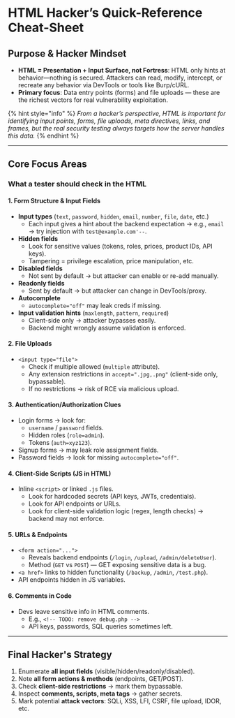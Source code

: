 # HTML Hacker’s Quick-Reference Cheat-Sheet

## Purpose & Hacker Mindset

* **HTML = Presentation + Input Surface, not Fortress**: HTML only hints at behavior—nothing is secured. Attackers can read, modify, intercept, or recreate any behavior via DevTools or tools like Burp/cURL.
* **Primary focus**: Data entry points (forms) and file uploads — these are the richest vectors for real vulnerability exploitation.

{% hint style="info" %}
_From a hacker’s perspective, HTML is important for identifying input points, forms, file uploads, meta directives, links, and frames, but the real security testing always targets how the server handles this data._
{% endhint %}

***

## Core Focus Areas

### What a tester should check in the HTML <a href="#what-a-tester-should-check-in-the-html" id="what-a-tester-should-check-in-the-html"></a>

#### 1. **Form Structure & Input Fields** <a href="#id-1.-form-structure-and-input-fields" id="id-1.-form-structure-and-input-fields"></a>

* **Input types** (`text`, `password`, `hidden`, `email`, `number`, `file`, `date`, etc.)
  * Each input gives a hint about the backend expectation → e.g., `email` → try injection with `test@example.com'--`.
* **Hidden fields**
  * Look for sensitive values (tokens, roles, prices, product IDs, API keys).
  * Tampering = privilege escalation, price manipulation, etc.
* **Disabled fields**
  * Not sent by default → but attacker can enable or re-add manually.
* **Readonly fields**
  * Sent by default → but attacker can change in DevTools/proxy.
* **Autocomplete**
  * `autocomplete="off"` may leak creds if missing.
* **Input validation hints** (`maxlength`, `pattern`, `required`)
  * Client-side only → attacker bypasses easily.
  * Backend might wrongly assume validation is enforced.

#### 2. **File Uploads** <a href="#id-2.-file-uploads" id="id-2.-file-uploads"></a>

* `<input type="file">`
  * Check if multiple allowed (`multiple` attribute).
  * Any extension restrictions in `accept=".jpg,.png"` (client-side only, bypassable).
  * If no restrictions → risk of RCE via malicious upload.

#### 3. **Authentication/Authorization Clues** <a href="#id-3.-authentication-authorization-clues" id="id-3.-authentication-authorization-clues"></a>

* Login forms → look for:
  * `username` / `password` fields.
  * Hidden roles (`role=admin`).
  * Tokens (`auth=xyz123`).
* Signup forms → may leak role assignment fields.
* Password fields → look for missing `autocomplete="off"`.

#### 4. **Client-Side Scripts (JS in HTML)** <a href="#id-4.-client-side-scripts-js-in-html" id="id-4.-client-side-scripts-js-in-html"></a>

* Inline `<script>` or linked `.js` files.
  * Look for hardcoded secrets (API keys, JWTs, credentials).
  * Look for API endpoints or URLs.
  * Look for client-side validation logic (regex, length checks) → backend may not enforce.

#### 5. **URLs & Endpoints** <a href="#id-5.-urls-and-endpoints" id="id-5.-urls-and-endpoints"></a>

* `<form action="...">`
  * Reveals backend endpoints (`/login`, `/upload`, `/admin/deleteUser`).
  * Method (`GET` vs `POST`) — GET exposing sensitive data is a bug.
* `<a href>` links to hidden functionality (`/backup`, `/admin`, `/test.php`).
* API endpoints hidden in JS variables.

#### 6. **Comments in Code** <a href="#id-6.-comments-in-code" id="id-6.-comments-in-code"></a>

* Devs leave sensitive info in HTML comments.
  * E.g., `<!-- TODO: remove debug.php -->`
  * API keys, passwords, SQL queries sometimes left.

***

## Final Hacker's Strategy

1. Enumerate **all input fields** (visible/hidden/readonly/disabled).
2. Note **all form actions & methods** (endpoints, GET/POST).
3. Check **client-side restrictions** → mark them bypassable.
4. Inspect **comments, scripts, meta tags** → gather secrets.
5. Mark potential **attack vectors**: SQLi, XSS, LFI, CSRF, file upload, IDOR, etc.
